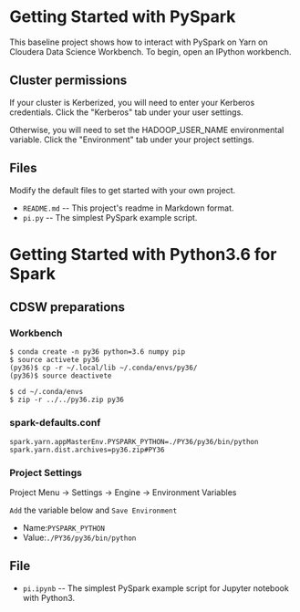 # Getting Started with PySpark

This baseline project shows how to interact with PySpark on Yarn
on Cloudera Data Science Workbench. To begin, open an IPython workbench.

## Cluster permissions

If your cluster is Kerberized, you will need to enter your Kerberos
credentials. Click the "Kerberos" tab under your user settings.

Otherwise, you will need to set the HADOOP_USER_NAME environmental
variable. Click the "Environment" tab under your project settings.

## Files

Modify the default files to get started with your own project.

* `README.md` -- This project's readme in Markdown format.
* `pi.py` -- The simplest PySpark example script.

# Getting Started with Python3.6 for Spark

## CDSW preparations

### Workbench

```
$ conda create -n py36 python=3.6 numpy pip
$ source activete py36
(py36)$ cp -r ~/.local/lib ~/.conda/envs/py36/
(py36)$ source deactivete
```
```
$ cd ~/.conda/envs
$ zip -r ../../py36.zip py36
```

### spark-defaults.conf
```
spark.yarn.appMasterEnv.PYSPARK_PYTHON=./PY36/py36/bin/python
spark.yarn.dist.archives=py36.zip#PY36
```

### Project Settings

Project Menu -> Settings -> Engine -> Environment Variables

`Add` the variable below and `Save Environment`

- Name:`PYSPARK_PYTHON`
- Value:`./PY36/py36/bin/python`

## File

* `pi.ipynb` -- The simplest PySpark example script for Jupyter notebook with Python3.
